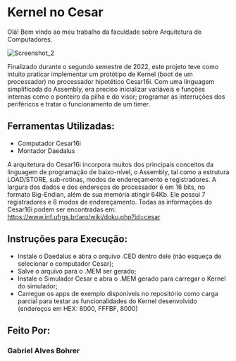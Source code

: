 # Kernel no Cesar
Olá! Bem vindo ao meu trabalho da faculdade sobre Arquitetura de Computadores.

![Screenshot_2](https://github.com/Huthee/kernelCesar_Assembly/assets/89394453/0cf782c9-5dc9-41c6-8088-36302396e523)

Finalizado durante o segundo semestre de 2022, este projeto teve como intuito praticar implementar um protótipo de Kernel (boot de um processador) no processador hipotético Cesar16i. Com uma linguagem simplificada do Assembly, era preciso inicializar variáveis e funções internas como o ponteiro da pilha e do visor; programar as interruções dos periféricos e tratar o funcionamento de um timer.

## Ferramentas Utilizadas:

* Computador Cesar16i
* Montador Daedalus

A arquitetura do Cesar16i incorpora muitos dos principais conceitos da linguagem de programação de baixo-nível, o Assembly, tal como a estrutura LOAD/STORE, sub-rotinas, modos de endereçamento e registradores. A largura dos dados e dos endereços do processador é em 16 bits, no formato Big-Endian, além de sua memória atingir 64Kb. Ele possui 7 registradores e 8 modos de endereçamento. Todas as informações do Cesar16i podem ser encontradas em: https://www.inf.ufrgs.br/arq/wiki/doku.php?id=cesar

## Instruções para Execução:

* Instale o Daedalus e abra o arquivo .CED dentro dele (não esqueça de selecionar o computador Cesar);
* Salve o arquivo para o .MEM ser gerado;
* Instale o Simulador Cesar e abra o .MEM gerado para carregar o Kernel do simulador;
* Carregue os apps de exemplo disponíveis no repositório como carga parcial para testar as funcionalidades do Kernel desenvolvido (endereços em HEX: 8000, FFFBF, 8000)


## Feito Por:
###      Gabriel Alves Bohrer
